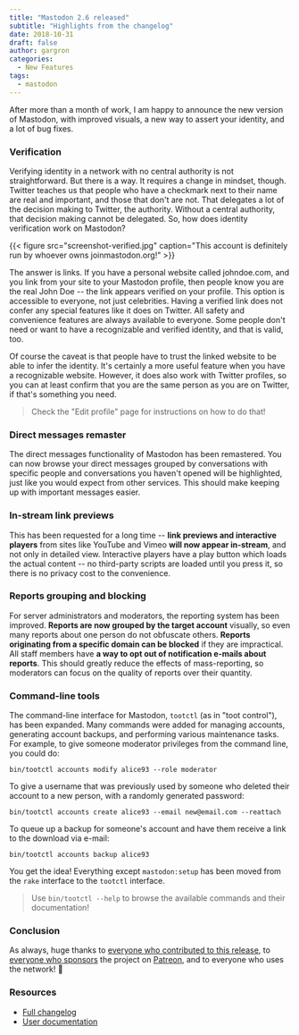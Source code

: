 ```yaml
---
title: "Mastodon 2.6 released"
subtitle: "Highlights from the changelog"
date: 2018-10-31
draft: false
author: gargron
categories:
  - New Features
tags:
  - mastodon
---
```


After more than a month of work, I am happy to announce the new version of Mastodon, with improved visuals, a new way to assert your identity, and a lot of bug fixes.<!-- more -->

### Verification

Verifying identity in a network with no central authority is not straightforward. But there is a way. It requires a change in mindset, though. Twitter teaches us that people who have a checkmark next to their name are real and important, and those that don't are not. That delegates a lot of the decision making to Twitter, the authority. Without a central authority, that decision making cannot be delegated. So, how does identity verification work on Mastodon?

{{< figure src="screenshot-verified.jpg" caption="This account is definitely run by whoever owns joinmastodon.org!" >}}

The answer is links. If you have a personal website called johndoe.com, and you link from your site to your Mastodon profile, then people know you are the real John Doe -- the link appears verified on your profile. This option is accessible to everyone, not just celebrities. Having a verified link does not confer any special features like it does on Twitter. All safety and convenience features are always available to everyone. Some people don't need or want to have a recognizable and verified identity, and that is valid, too.

Of course the caveat is that people have to trust the linked website to be able to infer the identity. It's certainly a more useful feature when you have a recognizable website. However, it does also work with Twitter profiles, so you can at least confirm that you are the same person as you are on Twitter, if that's something you need.

> Check the "Edit profile" page for instructions on how to do that!

### Direct messages remaster

The direct messages functionality of Mastodon has been remastered. You can now browse your direct messages grouped by conversations with specific people and conversations you haven't opened will be highlighted, just like you would expect from other services. This should make keeping up with important messages easier.

### In-stream link previews

This has been requested for a long time -- **link previews and interactive players** from sites like YouTube and Vimeo **will now appear in-stream**, and not only in detailed view. Interactive players have a play button which loads the actual content -- no third-party scripts are loaded until you press it, so there is no privacy cost to the convenience.

### Reports grouping and blocking

For server administrators and moderators, the reporting system has been improved. **Reports are now grouped by the target account** visually, so even many reports about one person do not obfuscate others. **Reports originating from a specific domain can be blocked** if they are impractical. All staff members have **a way to opt out of notification e-mails about reports**. This should greatly reduce the effects of mass-reporting, so moderators can focus on the quality of reports over their quantity.

### Command-line tools

The command-line interface for Mastodon, `tootctl` (as in "toot control"), has been expanded. Many commands were added for managing accounts, generating account backups, and performing various maintenance tasks. For example, to give someone moderator privileges from the command line, you could do:

    bin/tootctl accounts modify alice93 --role moderator

To give a username that was previously used by someone who deleted their account to a new person, with a randomly generated password:

    bin/tootctl accounts create alice93 --email new@email.com --reattach

To queue up a backup for someone's account and have them receive a link to the download via e-mail:

    bin/tootctl accounts backup alice93

You get the idea! Everything except `mastodon:setup` has been moved from the `rake` interface to the `tootctl` interface.

> Use `bin/tootctl --help` to browse the available commands and their documentation!

### Conclusion

As always, huge thanks to [everyone who contributed to this release](https://github.com/tootsuite/mastodon/releases/tag/v2.6.0), to [everyone who sponsors](https://joinmastodon.org/sponsors) the project on [Patreon](https://patreon.com/mastodon), and to everyone who uses the network! 🐘

### Resources

- [Full changelog](https://github.com/tootsuite/mastodon/releases/tag/v2.6.0)
- [User documentation](https://docs.joinmastodon.org/usage/basics/)
